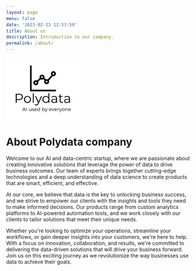 ```yaml
---
layout: page
menu: false
date: '2023-02-23 12:53:59'
title: About us
description: Introduction to our company.
permalink: /about/
---
```


<img class="img-rounded" src="/assets/img/uploads/polydata-logo.png" alt="Polydata logo" width="200">

# About Polydata company

Welcome to our AI and data-centric startup, where we are passionate about creating innovative solutions that leverage the power of data to drive business outcomes. Our team of experts brings together cutting-edge technologies and a deep understanding of data science to create products that are smart, efficient, and effective.

At our core, we believe that data is the key to unlocking business success, and we strive to empower our clients with the insights and tools they need to make informed decisions. Our products range from custom analytics platforms to AI-powered automation tools, and we work closely with our clients to tailor solutions that meet their unique needs.

Whether you're looking to optimize your operations, streamline your workflows, or gain deeper insights into your customers, we're here to help. With a focus on innovation, collaboration, and results, we're committed to delivering the data-driven solutions that will drive your business forward. Join us on this exciting journey as we revolutionize the way businesses use data to achieve their goals.
